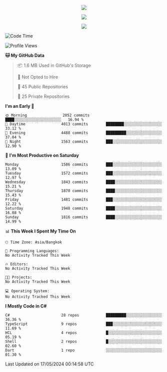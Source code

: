 <p align="center">
  <a href="say-hi.gif"> 
    <img align="center" src="say-hi.gif"/>
  </a>
</p>
<p align="center">
  <a href="https://github.com/htthinh1999">
    <img align="center" src="https://github-readme-stats-kappa-pink.vercel.app/api?username=htthinh1999&show_icons=true&count_private=true&theme=dracula"/>
  </a>
</p>
<p align="center">
  <a href="https://github.com/htthinh1999">
    <img src="https://github-readme-stats-kappa-pink.vercel.app/api/top-langs/?username=htthinh1999&layout=compact&langs_count=6&count_private=true&hide=tsql,hlsl,glsl,shaderlab&theme=dracula"/>
  </a>
</p>

<!--START_SECTION:waka-->
![Code Time](http://img.shields.io/badge/Code%20Time-0%20secs-blue)

![Profile Views](http://img.shields.io/badge/Profile%20Views-0-blue)

**🐱 My GitHub Data** 

> 📦 1.6 MB Used in GitHub's Storage 
 > 
> 🚫 Not Opted to Hire
 > 
> 📜 45 Public Repositories 
 > 
> 🔑 25 Private Repositories 
 > 
**I'm an Early 🐤** 

```text
🌞 Morning                2052 commits        ████░░░░░░░░░░░░░░░░░░░░░   16.94 % 
🌆 Daytime                4013 commits        ████████░░░░░░░░░░░░░░░░░   33.12 % 
🌃 Evening                4488 commits        █████████░░░░░░░░░░░░░░░░   37.04 % 
🌙 Night                  1563 commits        ███░░░░░░░░░░░░░░░░░░░░░░   12.90 % 
```
📅 **I'm Most Productive on Saturday** 

```text
Monday                   1586 commits        ███░░░░░░░░░░░░░░░░░░░░░░   13.09 % 
Tuesday                  1572 commits        ███░░░░░░░░░░░░░░░░░░░░░░   12.97 % 
Wednesday                1843 commits        ████░░░░░░░░░░░░░░░░░░░░░   15.21 % 
Thursday                 1870 commits        ████░░░░░░░░░░░░░░░░░░░░░   15.43 % 
Friday                   1481 commits        ███░░░░░░░░░░░░░░░░░░░░░░   12.22 % 
Saturday                 1948 commits        ████░░░░░░░░░░░░░░░░░░░░░   16.08 % 
Sunday                   1816 commits        ████░░░░░░░░░░░░░░░░░░░░░   14.99 % 
```


📊 **This Week I Spent My Time On** 

```text
🕑︎ Time Zone: Asia/Bangkok

💬 Programming Languages: 
No Activity Tracked This Week

🔥 Editors: 
No Activity Tracked This Week

🐱‍💻 Projects: 
No Activity Tracked This Week

💻 Operating System: 
No Activity Tracked This Week
```

**I Mostly Code in C#** 

```text
C#                       28 repos            █████████░░░░░░░░░░░░░░░░   36.36 % 
TypeScript               9 repos             ███░░░░░░░░░░░░░░░░░░░░░░   11.69 % 
HCL                      4 repos             █░░░░░░░░░░░░░░░░░░░░░░░░   05.19 % 
Shell                    2 repos             █░░░░░░░░░░░░░░░░░░░░░░░░   02.60 % 
Dart                     1 repo              ░░░░░░░░░░░░░░░░░░░░░░░░░   01.30 % 
```




 Last Updated on 17/05/2024 00:14:58 UTC
<!--END_SECTION:waka-->
